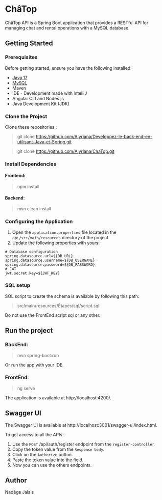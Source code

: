 # ChâTop

ChâTop API is a Spring Boot application that provides a RESTful API for managing chat and rental operations with a MySQL
database.

## Getting Started

### Prerequisites

Before getting started, ensure you have the following installed:

- [Java 17](https://www.oracle.com/java/technologies/downloads/)
- [MySQL](https://www.mysql.com/fr/downloads/)
- Maven
- IDE - Development made with IntelliJ
- Angular CLI and Nodes.js
- Java Development Kit (JDK)

### Clone the Project

Clone these repositories :
> git clone https://github.com/Alyriana/Developpez-le-back-end-en-utilisant-Java-et-Spring.git

> git clone https://github.com/Alyriana/ChaTop.git

### Install Dependencies

#### Frontend:

> npm install

#### Backend:

> mvn clean install

### Configuring the Application

1. Open the `application.properties` file located in the `api/src/main/resources` directory of the project.
2. Update the following properties with yours:

```properties
# Database configuration
spring.datasource.url=${DB_URL}
spring.datasource.username=${DB_USERNAME}
spring.datasource.password=${DB_PASSWORD}
# JWT
jwt.secret.key=${JWT_KEY}
```

### SQL setup

SQL script to create the schema is available by following this path:

> src/main/resources/Étapes/sql/script.sql

Do not use the FrontEnd script sql or any other.

## Run the project

### BackEnd:

> mvn spring-boot:run

Or run the app with your IDE.

### FrontEnd:

> ng serve

The application is available at http://localhost:4200/.

## Swagger UI

The Swagger UI is available at http://localhost:3001/swagger-ui/index.html.

To get access to all the APIs :

1. Use the `POST` /api/auth/register endpoint from the `register-controller`.
2. Copy the token value from the `Response body`.
3. Click on the `Authorize` button.
4. Paste the token value into the field.
5. Now you can use the others endpoints.

## Author

Nadège Jalais